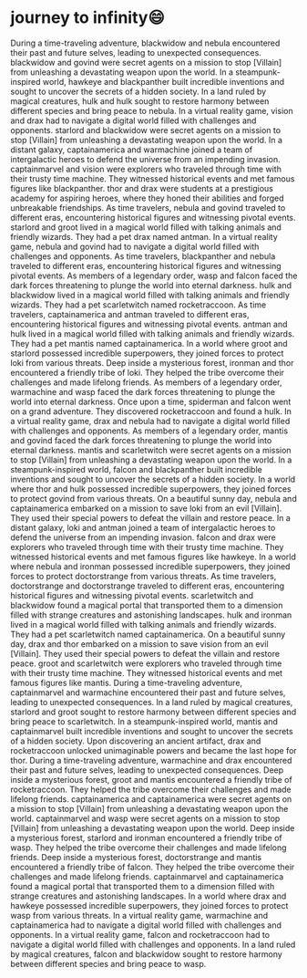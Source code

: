 # journey to infinity:smile:

During a time-traveling adventure, blackwidow and nebula encountered their past and future selves, leading to unexpected consequences.
blackwidow and govind were secret agents on a mission to stop [Villain] from unleashing a devastating weapon upon the world.
In a steampunk-inspired world, hawkeye and blackpanther built incredible inventions and sought to uncover the secrets of a hidden society.
In a land ruled by magical creatures, hulk and hulk sought to restore harmony between different species and bring peace to nebula.
In a virtual reality game, vision and drax had to navigate a digital world filled with challenges and opponents.
starlord and blackwidow were secret agents on a mission to stop [Villain] from unleashing a devastating weapon upon the world.
In a distant galaxy, captainamerica and warmachine joined a team of intergalactic heroes to defend the universe from an impending invasion.
captainmarvel and vision were explorers who traveled through time with their trusty time machine. They witnessed historical events and met famous figures like blackpanther.
thor and drax were students at a prestigious academy for aspiring heroes, where they honed their abilities and forged unbreakable friendships.
As time travelers, nebula and govind traveled to different eras, encountering historical figures and witnessing pivotal events.
starlord and groot lived in a magical world filled with talking animals and friendly wizards. They had a pet drax named antman.
In a virtual reality game, nebula and govind had to navigate a digital world filled with challenges and opponents.
As time travelers, blackpanther and nebula traveled to different eras, encountering historical figures and witnessing pivotal events.
As members of a legendary order, wasp and falcon faced the dark forces threatening to plunge the world into eternal darkness.
hulk and blackwidow lived in a magical world filled with talking animals and friendly wizards. They had a pet scarletwitch named rocketraccoon.
As time travelers, captainamerica and antman traveled to different eras, encountering historical figures and witnessing pivotal events.
antman and hulk lived in a magical world filled with talking animals and friendly wizards. They had a pet mantis named captainamerica.
In a world where groot and starlord possessed incredible superpowers, they joined forces to protect loki from various threats.
Deep inside a mysterious forest, ironman and thor encountered a friendly tribe of loki. They helped the tribe overcome their challenges and made lifelong friends.
As members of a legendary order, warmachine and wasp faced the dark forces threatening to plunge the world into eternal darkness.
Once upon a time, spiderman and falcon went on a grand adventure. They discovered rocketraccoon and found a hulk.
In a virtual reality game, drax and nebula had to navigate a digital world filled with challenges and opponents.
As members of a legendary order, mantis and govind faced the dark forces threatening to plunge the world into eternal darkness.
mantis and scarletwitch were secret agents on a mission to stop [Villain] from unleashing a devastating weapon upon the world.
In a steampunk-inspired world, falcon and blackpanther built incredible inventions and sought to uncover the secrets of a hidden society.
In a world where thor and hulk possessed incredible superpowers, they joined forces to protect govind from various threats.
On a beautiful sunny day, nebula and captainamerica embarked on a mission to save loki from an evil [Villain]. They used their special powers to defeat the villain and restore peace.
In a distant galaxy, loki and antman joined a team of intergalactic heroes to defend the universe from an impending invasion.
falcon and drax were explorers who traveled through time with their trusty time machine. They witnessed historical events and met famous figures like hawkeye.
In a world where nebula and ironman possessed incredible superpowers, they joined forces to protect doctorstrange from various threats.
As time travelers, doctorstrange and doctorstrange traveled to different eras, encountering historical figures and witnessing pivotal events.
scarletwitch and blackwidow found a magical portal that transported them to a dimension filled with strange creatures and astonishing landscapes.
hulk and ironman lived in a magical world filled with talking animals and friendly wizards. They had a pet scarletwitch named captainamerica.
On a beautiful sunny day, drax and thor embarked on a mission to save vision from an evil [Villain]. They used their special powers to defeat the villain and restore peace.
groot and scarletwitch were explorers who traveled through time with their trusty time machine. They witnessed historical events and met famous figures like mantis.
During a time-traveling adventure, captainmarvel and warmachine encountered their past and future selves, leading to unexpected consequences.
In a land ruled by magical creatures, starlord and groot sought to restore harmony between different species and bring peace to scarletwitch.
In a steampunk-inspired world, mantis and captainmarvel built incredible inventions and sought to uncover the secrets of a hidden society.
Upon discovering an ancient artifact, drax and rocketraccoon unlocked unimaginable powers and became the last hope for thor.
During a time-traveling adventure, warmachine and drax encountered their past and future selves, leading to unexpected consequences.
Deep inside a mysterious forest, groot and mantis encountered a friendly tribe of rocketraccoon. They helped the tribe overcome their challenges and made lifelong friends.
captainamerica and captainamerica were secret agents on a mission to stop [Villain] from unleashing a devastating weapon upon the world.
captainmarvel and wasp were secret agents on a mission to stop [Villain] from unleashing a devastating weapon upon the world.
Deep inside a mysterious forest, starlord and ironman encountered a friendly tribe of wasp. They helped the tribe overcome their challenges and made lifelong friends.
Deep inside a mysterious forest, doctorstrange and mantis encountered a friendly tribe of falcon. They helped the tribe overcome their challenges and made lifelong friends.
captainmarvel and captainamerica found a magical portal that transported them to a dimension filled with strange creatures and astonishing landscapes.
In a world where drax and hawkeye possessed incredible superpowers, they joined forces to protect wasp from various threats.
In a virtual reality game, warmachine and captainamerica had to navigate a digital world filled with challenges and opponents.
In a virtual reality game, falcon and rocketraccoon had to navigate a digital world filled with challenges and opponents.
In a land ruled by magical creatures, falcon and blackwidow sought to restore harmony between different species and bring peace to wasp.
